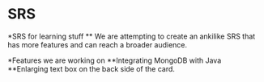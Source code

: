 SRS
===

*SRS for learning stuff
** We are attempting to create an ankilike SRS that has more features and can reach a broader audience.

*Features we are working on
**Integrating MongoDB with Java
**Enlarging text box on the back side of the card.
